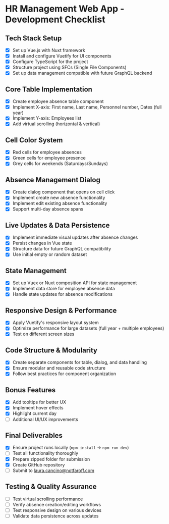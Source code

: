 # HR Management Web App - Development Checklist

## Tech Stack Setup
- [x] Set up Vue.js with Nuxt framework
- [x] Install and configure Vuetify for UI components
- [x] Configure TypeScript for the project
- [x] Structure project using SFCs (Single File Components)
- [x] Set up data management compatible with future GraphQL backend

## Core Table Implementation
- [x] Create employee absence table component
- [x] Implement X-axis: First name, Last name, Personnel number, Dates (full year)
- [x] Implement Y-axis: Employees list
- [x] Add virtual scrolling (horizontal & vertical)

## Cell Color System
- [x] Red cells for employee absences
- [x] Green cells for employee presence
- [x] Grey cells for weekends (Saturdays/Sundays)

## Absence Management Dialog
- [x] Create dialog component that opens on cell click
- [x] Implement create new absence functionality
- [x] Implement edit existing absence functionality
- [x] Support multi-day absence spans

## Live Updates & Data Persistence
- [x] Implement immediate visual updates after absence changes
- [x] Persist changes in Vue state
- [x] Structure data for future GraphQL compatibility
- [x] Use initial empty or random dataset

## State Management
- [x] Set up Vuex or Nuxt composition API for state management
- [x] Implement data store for employee absence data
- [x] Handle state updates for absence modifications

## Responsive Design & Performance
- [x] Apply Vuetify's responsive layout system
- [x] Optimize performance for large datasets (full year + multiple employees)
- [x] Test on different screen sizes

## Code Structure & Modularity
- [x] Create separate components for table, dialog, and data handling
- [x] Ensure modular and reusable code structure
- [x] Follow best practices for component organization

## Bonus Features
- [x] Add tooltips for better UX
- [x] Implement hover effects
- [x] Highlight current day
- [ ] Additional UI/UX improvements

## Final Deliverables
- [x] Ensure project runs locally (`npm install` → `npm run dev`)
- [ ] Test all functionality thoroughly
- [x] Prepare zipped folder for submission
- [x] Create GitHub repository
- [ ] Submit to laura.cancino@notfaroff.com

## Testing & Quality Assurance
- [ ] Test virtual scrolling performance
- [ ] Verify absence creation/editing workflows
- [ ] Test responsive design on various devices
- [ ] Validate data persistence across updates

